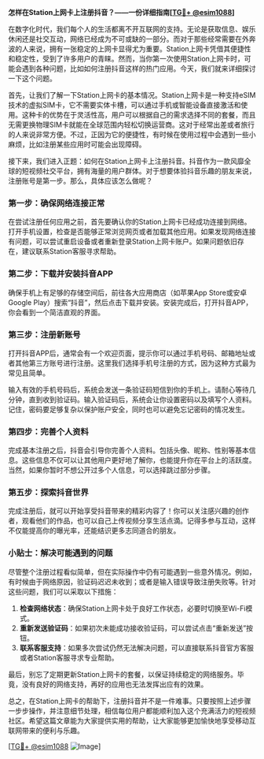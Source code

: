 **怎样在Station上网卡上注册抖音？——一份详细指南[[TG💪+ @esim1088](https://t.me/s/esim1088)]**

在数字化时代，我们每个人的生活都离不开互联网的支持。无论是获取信息、娱乐休闲还是社交互动，网络已经成为不可或缺的一部分。而对于那些经常需要在外奔波的人来说，拥有一张稳定的上网卡显得尤为重要。Station上网卡凭借其便捷性和稳定性，受到了许多用户的青睐。然而，当你第一次使用Station上网卡时，可能会遇到各种问题，比如如何注册抖音这样的热门应用。今天，我们就来详细探讨一下这个问题。

首先，让我们了解一下Station上网卡的基本情况。Station上网卡是一种支持eSIM技术的虚拟SIM卡，它不需要实体卡槽，可以通过手机或智能设备直接激活和使用。这种卡的优势在于灵活性高，用户可以根据自己的需求选择不同的套餐，而且无需更换物理SIM卡就能在全球范围内轻松切换运营商。这对于经常出差或者旅行的人来说非常方便。不过，正因为它的便捷性，有时候在使用过程中会遇到一些小麻烦，比如注册某些应用时可能会出现障碍。

接下来，我们进入正题：如何在Station上网卡上注册抖音。抖音作为一款风靡全球的短视频社交平台，拥有海量的用户群体。对于想要体验抖音乐趣的朋友来说，注册账号是第一步。那么，具体应该怎么做呢？

### 第一步：确保网络连接正常

在尝试注册任何应用之前，首先要确认你的Station上网卡已经成功连接到网络。打开手机设置，检查是否能够正常浏览网页或者加载其他应用。如果发现网络连接有问题，可以尝试重启设备或者重新登录Station上网卡账户。如果问题依旧存在，建议联系Station客服寻求帮助。

### 第二步：下载并安装抖音APP

确保手机上有足够的存储空间后，前往各大应用商店（如苹果App Store或安卓Google Play）搜索“抖音”，然后点击下载并安装。安装完成后，打开抖音APP，你会看到一个简洁直观的界面。

### 第三步：注册新账号

打开抖音APP后，通常会有一个欢迎页面，提示你可以通过手机号码、邮箱地址或者其他第三方账号进行注册。这里我们选择手机号注册的方式，因为这种方式最为常见且简单。

输入有效的手机号码后，系统会发送一条验证码短信到你的手机上。请耐心等待几分钟，直到收到验证码。输入验证码后，系统会让你设置密码以及填写个人资料。记住，密码要足够复杂以保护账户安全，同时也可以避免忘记密码的情况发生。

### 第四步：完善个人资料

完成基本注册之后，抖音会引导你完善个人资料。包括头像、昵称、性别等基本信息。这些信息不仅可以让其他用户更好地了解你，也能提升你在平台上的活跃度。当然，如果你暂时不想公开过多个人信息，可以选择跳过部分步骤。

### 第五步：探索抖音世界

完成注册后，就可以开始享受抖音带来的精彩内容了！你可以关注感兴趣的创作者，观看他们的作品，也可以自己上传视频分享生活点滴。记得多参与互动，这样不仅能提高你的曝光率，还能结识更多志同道合的朋友。

### 小贴士：解决可能遇到的问题

尽管整个注册过程看似简单，但在实际操作中仍有可能遇到一些意外情况。例如，有时候由于网络原因，验证码迟迟未收到；或者是输入错误导致注册失败等。针对这些问题，我们可以采取以下措施：

1. **检查网络状态**：确保Station上网卡处于良好工作状态，必要时切换至Wi-Fi模式。
2. **重新发送验证码**：如果初次未能成功接收验证码，可以尝试点击“重新发送”按钮。
3. **联系客服支持**：如果多次尝试仍然无法解决问题，可以直接联系抖音官方客服或者Station客服寻求专业帮助。

最后，别忘了定期更新Station上网卡的套餐，以保证持续稳定的网络服务。毕竟，没有良好的网络支持，再好的应用也无法发挥出应有的效果。

总之，在Station上网卡的帮助下，注册抖音并不是一件难事。只要按照上述步骤一步步操作，并注意细节处理，相信每位用户都能顺利加入这个充满活力的短视频社区。希望这篇文章能为大家提供实用的帮助，让大家能够更加愉快地享受移动互联网带来的便利与乐趣。

[[TG💪+ @esim1088](https://t.me/s/esim1088) ![Image](https://i.postimg.cc/4NQfJmqS/Snipaste-2025-05-13-00-14-12.png)]